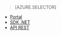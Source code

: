 ﻿> [AZURE.SELECTOR]
- [Portal](/documentation/articles/media-services-portal-check-job-progress/)
- [SDK .NET](/documentation/articles/media-services-check-job-progress/)
- [API REST](/documentation/articles/media-services-rest-check-job-progress/)
<!--HONumber=47-->
